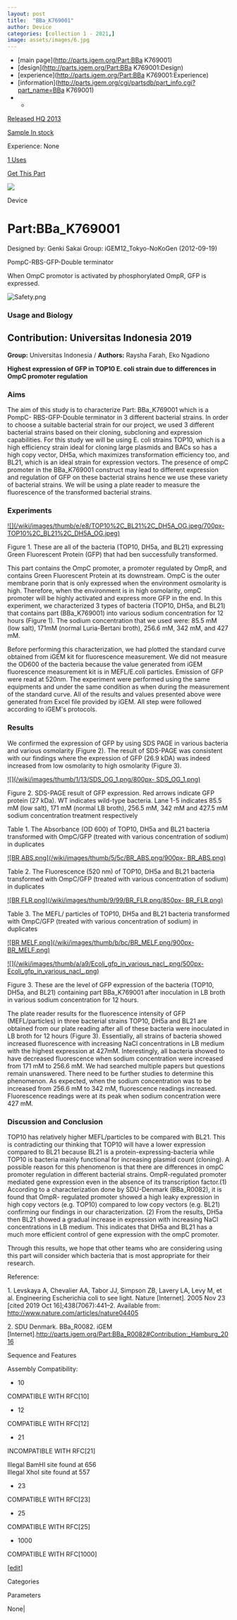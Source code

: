 ```yaml
---
layout: post
title:  "BBa_K769001"
author: Device
categories: [collection 1 - 2021,] 
image: assets/images/6.jpg
---
```



  * [main page](http://parts.igem.org/Part:BBa K769001)
  * [design](http://parts.igem.org/Part:BBa K769001:Design)
  * [experience](http://parts.igem.org/Part:BBa K769001:Experience)
  * [information](http://parts.igem.org/cgi/partsdb/part_info.cgi?part_name=BBa K769001)
  *   * 

[Released HQ 2013](http://parts.igem.org/Help:Part_Status_Box)

[Sample In stock](http://parts.igem.org/Help:Part_Status_Box)

Experience: None

[1 Uses](http://parts.igem.org/partsdb/uses.cgi?part=BBa_K769001)

[ Get This Part](http://parts.igem.org/partsdb/get_part.cgi?part=BBa_K769001)

![](http://parts.igem.org/images/partbypart/icon_device.png)

Device

# Part:BBa_K769001

Designed by: Genki Sakai   Group: iGEM12_Tokyo-NoKoGen   (2012-09-19)

PompC-RBS-GFP-Double terminator

When OmpC promotor is activated by phosphorylated OmpR, GFP is expressed.

![Safety.png](http://parts.igem.org/wiki/images/8/84/Safety.png)

  

### Usage and Biology

## Contribution: Universitas Indonesia 2019

**Group:** Universitas Indonesia / **Authors:** Raysha Farah, Eko Ngadiono

**Highest expression of GFP in TOP10 E. coli strain due to differences in OmpC
promoter regulation**  

### Aims

The aim of this study is to characterize Part: BBa_K769001 which is a PompC-
RBS-GFP-Double terminator in 3 different bacterial strains. In order to choose
a suitable bacterial strain for our project, we used 3 different bacterial
strains based on their cloning, subcloning and expression capabilities. For
this study we will be using E. coli strains TOP10, which is a high efficiency
strain ideal for cloning large plasmids and BACs so has a high copy vector,
DH5a, which maximizes transformation efficiency too, and BL21, which is an
ideal strain for expression vectors. The presence of ompC promoter in the
BBa_K769001 construct may lead to different expression and regulation of GFP
on these bacterial strains hence we use these variety of bacterial strains. We
will be using a plate reader to measure the fluorescence of the transformed
bacterial strains.

### Experiments

  

[![](/wiki/images/thumb/e/e8/TOP10%2C_BL21%2C_DH5A_OG.jpeg/700px-
TOP10%2C_BL21%2C_DH5A_OG.jpeg)](/File:TOP10,_BL21,_DH5A_OG.jpeg)

[](/File:TOP10,_BL21,_DH5A_OG.jpeg "Enlarge")

Figure 1. These are all of the bacteria (TOP10, DH5a, and BL21) expressing
Green Fluorescent Protein (GFP) that had ben successfully transformed.

  
This part contains the OmpC promoter, a promoter regulated by OmpR, and
contains Green Fluorescent Protein at its downstream. OmpC is the outer
membrane porin that is only expressed when the environment osmolarity is high.
Therefore, when the environment is in high osmolarity, ompC promoter will be
highly activated and express more GFP in the end. In this experiment, we
characterized 3 types of bacteria (TOP10, DH5a, and BL21) that contains part
(BBa_K769001) into various sodium concentration for 12 hours (Figure 1). The
sodium concentration that we used were: 85.5 mM (low salt), 171mM (normal
Luria-Bertani broth), 256.6 mM, 342 mM, and 427 mM.

Before performing this characterization, we had plotted the standard curve
obtained from iGEM kit for fluorescence measurement. We did not measure the
OD600 of the bacteria because the value generated from iGEM fluorescence
measurement kit is in MEFL/E.coli particles. Emission of GFP were read at
520nm. The experiment were performed using the same equipments and under the
same condition as when during the measurement of the standard curve. All of
the results and values presented above were generated from Excel file provided
by iGEM. All step were followed according to iGEM's protocols.

  

### Results

We confirmed the expression of GFP by using SDS PAGE in various bacteria and
various osmolarity (Figure 2). The result of SDS-PAGE was consistent with our
findings where the expression of GFP (26.9 kDA) was indeed increased from low
osmolarity to high osmolarity (Figure 3).

  

[![](/wiki/images/thumb/1/13/SDS_OG_1.png/800px-
SDS_OG_1.png)](/File:SDS_OG_1.png)

[](/File:SDS_OG_1.png "Enlarge")

Figure 2. SDS-PAGE result of GFP expression. Red arrows indicate GFP protein
(27 kDa). WT indicates wild-type bacteria. Lane 1-5 indicates 85.5 mM (low
salt), 171 mM (normal LB broth), 256.5 mM, 342 mM and 427.5 mM sodium
concentration treatment respectively

Table 1. The Absorbance (OD 600) of TOP10, DH5a and BL21 bacteria transformed
with OmpC/GFP (treated with various concentration of sodium) in duplicates

[![BR ABS.png](/wiki/images/thumb/5/5c/BR_ABS.png/900px-
BR_ABS.png)](/File:BR_ABS.png)

[](/File:BR_ABS.png "Enlarge")

  
Table 2. The Fluorescence (520 nm) of TOP10, DH5a and BL21 bacteria
transformed with OmpC/GFP (treated with various concentration of sodium) in
duplicates

[![BR FLR.png](/wiki/images/thumb/9/99/BR_FLR.png/850px-
BR_FLR.png)](/File:BR_FLR.png)

[](/File:BR_FLR.png "Enlarge")

  
Table 3. The MEFL/ particles of TOP10, DH5a and BL21 bacteria transformed with
OmpC/GFP (treated with various concentration of sodium) in duplicates

[![BR MELF.png](/wiki/images/thumb/b/bc/BR_MELF.png/900px-
BR_MELF.png)](/File:BR_MELF.png)

[](/File:BR_MELF.png "Enlarge")

[![](/wiki/images/thumb/a/a9/Ecoli_gfp_in_various_nacl_.png/500px-
Ecoli_gfp_in_various_nacl_.png)](/File:Ecoli_gfp_in_various_nacl_.png)

[](/File:Ecoli_gfp_in_various_nacl_.png "Enlarge")

Figure 3. These are the level of GFP expression of the bacteria (TOP10, DH5a,
and BL21) containing part BBa_K769001 after inoculation in LB broth in various
sodium concentration for 12 hours.

  
The plate reader results for the fluorescence intensity of GFP
(MEFL/particles) in three bacterial strains TOP10, DH5a and BL21 are obtained
from our plate reading after all of these bacteria were inoculated in LB broth
for 12 hours (Figure 3). Essentially, all strains of bacteria showed increased
fluorescence with increasing NaCl concentrations in LB medium with the highest
expression at 427mM. Interestingly, all bacteria showed to have decreased
fluorescence when sodium concentration were increased from 171 mM to 256.6 mM.
We had searched multiple papers but questions remain unanswered. There need to
be further studies to determine this phenomenon. As expected, when the sodium
concentration was to be increased from 256.6 mM to 342 mM, fluorescence
readings increased. Fluorescence readings were at its peak when sodium
concentration were 427 mM.

  

### Discussion and Conclusion

TOP10 has relatively higher MEFL/particles to be compared with BL21. This is
contradicting our thinking that TOP10 will have a lower expression compared to
BL21 because BL21 is a protein-expressing-bacteria while TOP10 is bacteria
mainly functional for increasing plasmid count (cloning). A possible reason
for this phenomenon is that there are differences in ompC promoter regulation
in different bacterial strains. OmpR-regulated promoter mediated gene
expression even in the absence of its transcription factor.(1) According to a
characterization done by SDU-Denmark (BBa_R0082), it is found that OmpR-
regulated promoter showed a high leaky expression in high copy vectors (e.g.
TOP10) compared to low copy vectors (e.g. BL21) confirming our findings in our
characterization. (2) From the results, DH5a then BL21 showed a gradual
increase in expression with increasing NaCl concentrations in LB medium. This
indicates that DH5a and BL21 has a much more efficient control of gene
expression with the ompC promoter.

Through this results, we hope that other teams who are considering using this
part will consider which bacteria that is most appropriate for their research.

  
Reference:

1\. Levskaya A, Chevalier AA, Tabor JJ, Simpson ZB, Lavery LA, Levy M, et al.
Engineering Escherichia coli to see light. Nature [Internet]. 2005 Nov 23
[cited 2019 Oct 16];438(7067):441–2. Available from:
<http://www.nature.com/articles/nature04405>

2\. SDU Denmark. BBa_R0082. iGEM
[Internet].<http://parts.igem.org/Part:BBa_R0082#Contribution:_Hamburg_2016>

Sequence and Features

  

Assembly Compatibility:

  * 10

COMPATIBLE WITH RFC[10]

  * 12

COMPATIBLE WITH RFC[12]

  * 21

INCOMPATIBLE WITH RFC[21]

Illegal BamHI site found at 656  
Illegal XhoI site found at 557  

  * 23

COMPATIBLE WITH RFC[23]

  * 25

COMPATIBLE WITH RFC[25]

  * 1000

COMPATIBLE WITH RFC[1000]

  

[[edit](http://parts.igem.org/partsdb/part_info.cgi?part_name=BBa_K769001)]

Categories

Parameters

None|

